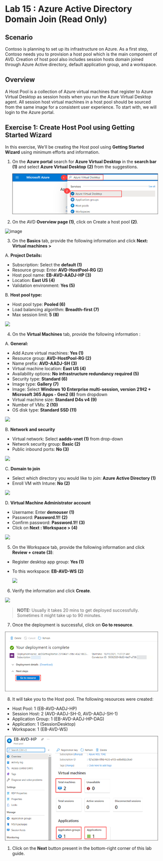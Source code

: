 # Lab 15 : Azure Active Directory Domain Join (Read Only) 

## **Scenario**

 Contoso is planning to set up its infrastructure on Azure. As a first step, Contoso needs you to provision a host pool which is the main component of AVD. Creation of host pool also includes session hosts domain joined through Azure Active directory, default application group, and a workspace.

## **Overview**

 A Host Pool is a collection of Azure virtual machines that register to Azure Virtual Desktop as session hosts when you run the Azure Virtual Desktop agent. All session host virtual machines in a host pool should be sourced from the same image for a consistent user experience. To start with, we will login to the Azure portal.
 
## Exercise 1: Create Host Pool using Getting Started Wizard

In this exercise, We'll be creating the Host pool using **Getting Started Wizard** using minimum efforts and information.

1. On the **Azure portal** search for **Azure Virtual Desktop** in the **search bar** **(1)** and select **Azure Virtual Desktop** **(2)** from the suggestions.

   ![ws name.](media/2avd1.png)
   
2.	On the AVD **Overview page (1)**, click on Create a host pool **(2)**.

   ![image](https://user-images.githubusercontent.com/83349577/175352775-1ca92f9e-b510-4fee-89e5-8c476bcffa5b.png)

3.	On the **Basics** tab, provide the following information and click **Next: Virtual machines >**

   A. **Project Details:**
 
   - Subscription: Select the **default (1)**
   - Resource group: Enter **AVD-HostPool-RG (2)**
   - Host pool name: **EB-AVD-AADJ-HP (3)**
   - Location: **East US (4)**
   - Validation environment: **Yes (5)**
        
   B. **Host pool type:**
    
   - Host pool type: **Pooled (6)**
   - Load balancing algorithm: **Breadth-first (7)**
   - Max session limit: **5** **(8)**

   ![](https://github.com/CloudLabsAI-Azure/AIW-Azure-Virtual-Desktop/blob/Azure-Virtual-Desktop-v3/media/createhp-new.png)
        
   
4.	On the **Virtual Machines** tab, provide the following information :

   A. **General:**
    
   - Add Azure virtual machines: **Yes (1)**
   - Resource group: **AVD-HostPool-RG (2)**
   - Name prefix: **AVD-AADJ-SH (3)**
   - Virtual machine location: **East US (4)**
   - Availability options: **No infrastructure redundancy required (5)**
   - Security type: **Standard (6)**
   - Image type: **Gallery (7)**
   - Image: Select **Windows 10 Enterprise multi-session, version 21H2 + Microsoft 365 Apps - Gen2 (8)** from dropdown
   - Virtual machine size: **Standard D4s v4 (9)**
   - Number of VMs: **2 (10)**
   - OS disk type: **Standard SSD (11)**

   ![](../Azure-Virtual-Desktop-v3/media/damain%20join.png)
       
   B. **Network and security**
  
   - Virtual network: Select **aadds-vnet (1)** from drop-down
   - Network security group: **Basic (2)**
   - Public inbound ports: **No (3)**

   ![](https://github.com/CloudLabsAI-Azure/AIW-Azure-Virtual-Desktop/blob/Azure-Virtual-Desktop-v3/media/createhp3-new.png)
       
   C. **Domain to join**
    
   - Select which directory you would like to join: **Azure Active Directory (1)**
   - Enroll VM with Intune: **No (2)**

   ![](https://github.com/CloudLabsAI-Azure/AIW-Azure-Virtual-Desktop/blob/Azure-Virtual-Desktop-v3/media/domaintojoin.png)

   D. **Virtual Machine Administrator account**
    
   - Username: Enter **demouser** **(1)**
   - Password: **Password.1!!** **(2)**
   - Confirm password: **Password.1!!** **(3)**
   - Click on **Next : Workspace > (4)**

   ![](https://github.com/CloudLabsAI-Azure/AIW-Azure-Virtual-Desktop/blob/Azure-Virtual-Desktop-v3/media/vmadminaccount.png)

5.	On the Workspace tab, provide the following information and click **Review + create (3)**:

   - Register desktop app group: **Yes (1)**
   - To this workspace: **EB-AVD-WS (2)**

     ![](https://github.com/CloudLabsAI-Azure/AIW-Azure-Virtual-Desktop/blob/Azure-Virtual-Desktop-v3/media/createhp4-new.png)

6.	Verify the information and click **Create**.

   ![](https://github.com/CloudLabsAI-Azure/AIW-Azure-Virtual-Desktop/blob/Azure-Virtual-Desktop-v3/media/createhp5-new.png)


   > **NOTE:** Usually it takes 20 mins to get deployed successfully. Sometimes it might take up to 90 minutes.

7.	Once the deployment is successful, click on **Go to resource**.

   ![ws name.](media/gsw7.png)

8.	It will take you to the Host pool. The following resources were created:

   - Host Pool: 1 (EB-AVD-AADJ-HP)
   - Session Host: 2 (AVD-AADJ-SH-0, AVD-AADJ-SH-1)
   - Application Group: 1 (EB-AVD-AADJ-HP-DAG)
   - Application: 1 (SessionDesktop)
   - Workspace: 1 (EB-AVD-WS)
     
   ![ws name.](media/gsw8.png)
   
1. Click on the **Next** button present in the bottom-right corner of this lab guide.  
   
